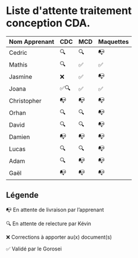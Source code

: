 # Liste d'attente traitement conception CDA.

| Nom Apprenant | CDC  | MCD | Maquettes |
| ------------- | ---- | --- | --------- |
| Cedric        | 🔍   | 🔍  | 📭        |
| Mathis        | 🔍   | ✅  | ✅        |
| Jasmine       | ❌   | ✅  | 📭        |
| Joana         | ✅🔍 | ✅  | ✅        |
| Christopher   | 📭   | 📭  | 📭        |
| Orhan         | 🔍   | 🔍  | 📭        |
| David         | 🔍   | 🔍  | 📭        |
| Damien        | 📭   | 📭  | 📭        |
| Lucas         | 🔍   | 🔍  | 📭        |
| Adam          | 🔍   | 📭  | 📭        |
| Gaël          | 📭   | 📭  | 📭        |


## Légende

📭 En attente de livraison par l’apprenant

🔍 En attente de relecture par Kévin

❌ Corrections à apporter au(x) document(s)

✅ Validé par le Gorosei